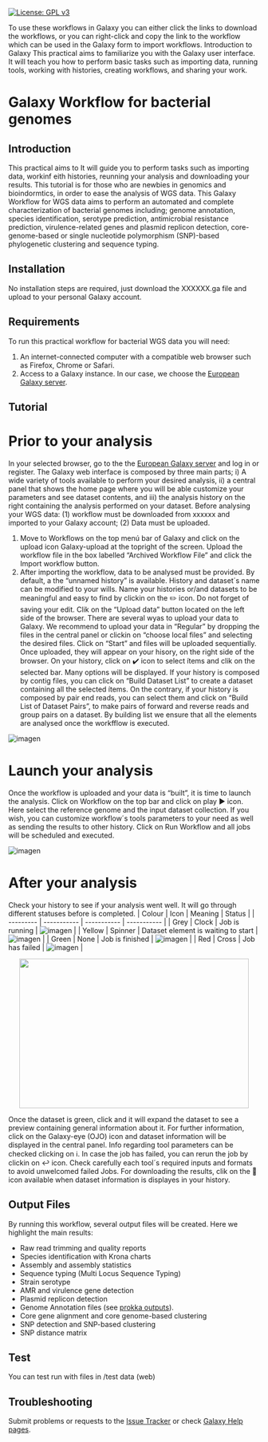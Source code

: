 [![License: GPL v3](https://img.shields.io/badge/License-GPL%20v3-blue.svg)](https://www.gnu.org/licenses/gpl-3.0)

To use these workflows in Galaxy you can either click the links to download the workflows, or you can right-click and copy the link to the workflow which can be used in the Galaxy form to import workflows.
Introduction to Galaxy
This practical aims to familiarize you with the Galaxy user interface. It will teach you how to perform basic tasks such as importing data, running tools, working with histories, creating workflows, and sharing your work.

# Galaxy Workflow for bacterial genomes 
## Introduction
This practical aims to It will guide you to perform tasks such as importing data, workinf eith histories, reunning your analysis and downloading your results. This tutorial is for those who are newbies in genomics and bioindormtics, in order to ease the analysis of WGS data.
This Galaxy Workflow for WGS data aims to perform an automated and complete characterization of bacterial genomes including; genome annotation, species identification, serotype prediction, antimicrobial resistance prediction, virulence-related genes and plasmid replicon detection, core-genome-based or single nucleotide polymorphism (SNP)-based phylogenetic clustering and sequence typing. 
## Installation
No installation steps are required, just download the XXXXXX.ga file and upload to your personal Galaxy account.
## Requirements
To run this practical workflow for bacterial WGS data you will need:
1. An internet-connected computer with a compatible web browser such as Firefox, Chrome or Safari.
2. Access to a Galaxy instance. In our case, we choose the [European Galaxy server](https://usegalaxy.eu/).

## Tutorial
# Prior to your analysis
In your selected browser, go to the the [European Galaxy server](https://usegalaxy.eu/) and log in or register. 
The Galaxy web interface is composed by three main parts; i) A wide variety of tools available to perform your desired analysis, ii) a central panel that shows the home page where you will be able customize your parameters and see dataset contents, and iii) the analysis history on the right containing the analysis performed on your dataset. 
Before analysing your WGS data: (1) workflow must be downloaded from xxxxxx and imported to your Galaxy account; (2) Data must be uploaded. 
1. Move to Workflows on the top menú bar of Galaxy and click on the upload icon Galaxy-upload at the topright of the screen. Upload the workflow file in the box labelled “Archived Workflow File” and click the Import workflow button.
2. After importing the workflow, data to be analysed must be provided. By default, a the “unnamed history” is available. History and dataset´s name can be modified to your wills. Name your histories or/and datasets to be meaningful and easy to find by clickin on the :pencil2: icon. Do not forget of saving your edit. Clik on the “Upload data” button located on the left side of the browser. There are several wyas to upload your data to Galaxy. We recommend to upload your data in “Regular” by dropping the files in the central panel or clickin on “choose local files” and selecting the desired files. Click on “Start” and files will be uploaded sequentially. Once uploaded, they will appear on your hisory, on the right side of the browser. On your history, click on :heavy_check_mark: icon to select ítems and clik on the selected bar. Many options will be displayed. 
If your history is composed by contig files, you can click on “Build Dataset List” to create a dataset containing all the selected ítems. On the contrary, if your history is composed by pair end reads, you can select them and click on “Build List of Dataset Pairs”, to make pairs of forward and reverse reads and group pairs on a dataset. By building list we ensure that all the elements are analysed once the workfflow is executed. 

 ![imagen](https://user-images.githubusercontent.com/75436856/201067360-4e49565c-2714-4ded-8cd1-381cdcb2b111.png)

# Launch your analysis
Once the workflow is uploaded and your data is “built”, it is time to launch the analysis. 
Click on Workflow on the top bar and click on play :arrow_forward: icon. Here select the reference genome and the input dataset collection. If you wish, you can customize workflow´s tools parameters to your need as well as sending the results to other history.
Click on Run Workflow and all jobs will be scheduled and executed.

 ![imagen](https://user-images.githubusercontent.com/75436856/201067326-bca7c884-4ba9-4a39-91b1-452b52fc14b8.png)


# After your analysis
Check your history to see if your analysis went well. It will go through different statuses before is completed. 
| Colour | Icon | Meaning | Status |
| --------- | ----------- |  ----------- |  ----------- |
| Grey | Clock | Job is running | ![imagen](https://user-images.githubusercontent.com/75436856/201066965-c7e31267-1337-4767-a522-37b3ca6a1698.png) |
| Yellow | Spinner | Dataset element is waiting to start | ![imagen](https://user-images.githubusercontent.com/75436856/201067118-50635c99-e0f0-4763-9e65-8afd21f698e1.png) |
| Green | None | Job is finished | ![imagen](https://user-images.githubusercontent.com/75436856/201067180-a2a998ff-c033-4b1a-bd03-94ab085cf99b.png) |
| Red | Cross | Job has failed | ![imagen](https://user-images.githubusercontent.com/75436856/201067155-6eba1b29-4871-410e-b630-da7408248df9.png) |

<p align="center">
  <img width="460" height="300" src="https://user-images.githubusercontent.com/75436856/201066965-c7e31267-1337-4767-a522-37b3ca6a1698.png">
</p>

Once the dataset is green, click and it will expand the dataset to see a preview containing general information about it. For further information, click on the Galaxy-eye (OJO) icon and dataset information will be displayed in the central panel. Info regarding tool parameters can be checked clicking on :information_source:.
In case the job has failed, you can rerun the job by clickin on :leftwards_arrow_with_hook: icon. Check carefully each tool´s required inputs and formats to avoid unwelcomed failed Jobs. 
For downloading the results, clik on the :floppy_disk: icon available when dataset information is displayes in your history.

## Output Files
By running this workflow, several output files will be created. Here we highlight the main results:
* Raw read trimming and quality reports
* Species identification with Krona charts
* Assembly and assembly statistics 
* Sequence typing (Multi Locus Sequence Typing)
* Strain serotype
* AMR and virulence gene detection
* Plasmid replicon detection
* Genome Annotation files (see [prokka outputs](https://github.com/tseemann/prokka#output-files)).
* Core gene alignment and core genome-based clustering
* SNP detection and SNP-based clustering
* SNP distance matrix

## Test
You can test run with files in /test data (web)

## Troubleshooting
Submit problems or requests to the [Issue Tracker](https://github.com/aatxaerandio/Galaxy_Workflow_for_Genomic_Analysis/issues) or check [Galaxy Help pages](https://help.galaxyproject.org/).
